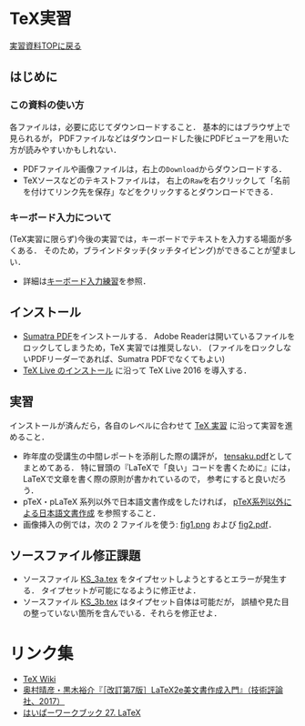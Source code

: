 # TeX実習
[実習資料TOPに戻る](../../README.md)

## はじめに
### この資料の使い方
各ファイルは，必要に応じてダウンロードすること．
基本的にはブラウザ上で見られるが，
PDFファイルなどはダウンロードした後にPDFビューアを用いた方が読みやすいかもしれない．

- PDFファイルや画像ファイルは，右上の`Download`からダウンロードする．
- TeXソースなどのテキストファイルは，
  右上の`Raw`を右クリックして「名前を付けてリンク先を保存」などをクリックするとダウンロードできる．

### キーボード入力について
(TeX実習に限らず)今後の実習では，キーボードでテキストを入力する場面が多くある．
そのため，ブラインドタッチ(タッチタイピング)ができることが望ましい．

- 詳細は[キーボード入力練習](keyboard_practice.md)を参照．

## インストール
- [Sumatra PDF](https://www.sumatrapdfreader.org/free-pdf-reader.html)をインストールする．
  Adobe Readerは開いているファイルをロックしてしまうため，TeX 実習では推奨しない．
  (ファイルをロックしないPDFリーダーであれば、Sumatra PDFでなくてもよい)
- [TeX Live のインストール](tex_inst.pdf) に沿って TeX Live 2016 を導入する．

## 実習
インストールが済んだら，各自のレベルに合わせて [TeX 実習](tex_practice.pdf) に沿って実習を進めること．

- 昨年度の受講生の中間レポートを添削した際の講評が，
  [tensaku.pdf](tensaku.pdf)としてまとめてある．
  特に冒頭の『LaTeXで「良い」コードを書くために』には，
  LaTeXで文章を書く際の原則が書かれているので，
  参考にすると良いだろう．
- pTeX・pLaTeX 系列以外で日本語文書作成をしたければ，
  [pTeX系列以外による日本語文書作成](tex_mik.pdf) を参照すること．
- 画像挿入の例では，次の 2 ファイルを使う:
  [fig1.png](fig1.png) および [fig2.pdf](fig2.pdf)．

## ソースファイル修正課題
- ソースファイル [KS_3a.tex](KS_3a.tex) をタイプセットしようとするとエラーが発生する．
  タイプセットが可能になるように修正せよ．
- ソースファイル [KS_3b.tex](KS_3b.tex) はタイプセット自体は可能だが，
  誤植や見た目の整っていない箇所を含んでいる．それらを修正せよ．

# リンク集
- [TeX Wiki](https://texwiki.texjp.org)
- [奥村晴彦・黒木裕介『［改訂第7版］LaTeX2e美文書作成入門』（技術評論社、2017）](http://gihyo.jp/book/2017/978-4-7741-8705-1)
- [はいぱーワークブック 27. LaTeX](http://hwb.ecc.u-tokyo.ac.jp/current/applications/latex/)
